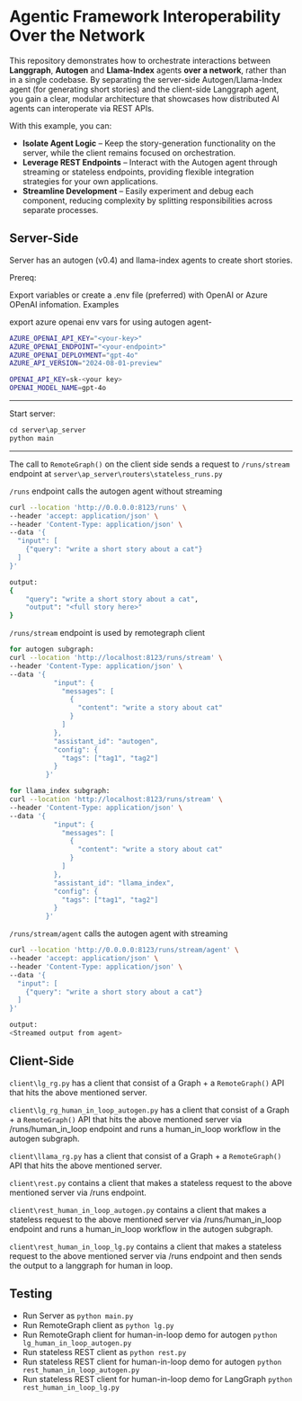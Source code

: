 # Agentic Framework Interoperability Over the Network

This repository demonstrates how to orchestrate interactions between **Langgraph**, **Autogen** and **Llama-Index** agents **over a network**, rather than in a single codebase. By separating the server-side Autogen/Llama-Index agent (for generating short stories) and the client-side Langgraph agent, you gain a clear, modular architecture that showcases how distributed AI agents can interoperate via REST APIs.

With this example, you can:

- **Isolate Agent Logic** – Keep the story-generation functionality on the server, while the client remains focused on orchestration.  
- **Leverage REST Endpoints** – Interact with the Autogen agent through streaming or stateless endpoints, providing flexible integration strategies for your own applications.  
- **Streamline Development** – Easily experiment and debug each component, reducing complexity by splitting responsibilities across separate processes.  

## Server-Side

Server has an autogen (v0.4) and llama-index agents to create short stories.

Prereq:<br/>

Export variables or create a .env file (preferred) with OpenAI or Azure OPenAI infomation. Examples

export azure openai env vars for using autogen agent-

```bash
AZURE_OPENAI_API_KEY="<your-key>"
AZURE_OPENAI_ENDPOINT="<your-endpoint>"
AZURE_OPENAI_DEPLOYMENT="gpt-4o"
AZURE_API_VERSION="2024-08-01-preview"
```

```bash
OPENAI_API_KEY=sk-<your key>
OPENAI_MODEL_NAME=gpt-4o
```

---

Start server:

```python
cd server\ap_server
python main
```
  
---

The call to `RemoteGraph()` on the client side sends a request to `/runs/stream` endpoint at `server\ap_server\routers\stateless_runs.py`

`/runs` endpoint calls the autogen agent without streaming

```bash
curl --location 'http://0.0.0.0:8123/runs' \
--header 'accept: application/json' \
--header 'Content-Type: application/json' \
--data '{
  "input": [
    {"query": "write a short story about a cat"}
  ]
}'

output:
{
    "query": "write a short story about a cat",
    "output": "<full story here>"
}

```

`/runs/stream` endpoint is used by remotegraph client

```bash
for autogen subgraph:
curl --location 'http://localhost:8123/runs/stream' \
--header 'Content-Type: application/json' \
--data '{
           "input": {
             "messages": [
               {
                 "content": "write a story about cat"
               }
             ]
           },
           "assistant_id": "autogen",
           "config": {
             "tags": ["tag1", "tag2"]
           }
         }'

for llama_index subgraph:
curl --location 'http://localhost:8123/runs/stream' \
--header 'Content-Type: application/json' \
--data '{
           "input": {
             "messages": [
               {
                 "content": "write a story about cat"
               }
             ]
           },
           "assistant_id": "llama_index",
           "config": {
             "tags": ["tag1", "tag2"]
           }
         }'
```

`/runs/stream/agent` calls the autogen agent with streaming

```bash
curl --location 'http://0.0.0.0:8123/runs/stream/agent' \
--header 'accept: application/json' \
--header 'Content-Type: application/json' \
--data '{
  "input": [
    {"query": "write a short story about a cat"}
  ]
}'

output:
<Streamed output from agent>

```

## Client-Side

`client\lg_rg.py` has a client that consist of a Graph + a `RemoteGraph()` API that hits the above mentioned server.

`client\lg_rg_human_in_loop_autogen.py` has a client that consist of a Graph + a `RemoteGraph()` API that hits the above mentioned server via /runs/human_in_loop endpoint and runs a human_in_loop workflow in the autogen subgraph.

`client\llama_rg.py` has a client that consist of a Graph + a `RemoteGraph()` API that hits the above mentioned server.

`client\rest.py` contains a client that makes a stateless request to the above mentioned server via /runs endpoint.

`client\rest_human_in_loop_autogen.py` contains a client that makes a stateless request to the above mentioned server via /runs/human_in_loop endpoint and runs a human_in_loop workflow in the autogen subgraph.

`client\rest_human_in_loop_lg.py` contains a client that makes a stateless request to the above mentioned server via /runs endpoint and then sends the output to a langgraph for human in loop.

## Testing

- Run Server as `python main.py`
- Run RemoteGraph client as `python lg.py`
- Run RemoteGraph client for human-in-loop demo for autogen `python lg_human_in_loop_autogen.py`
- Run stateless REST client as `python rest.py`
- Run stateless REST client for human-in-loop demo for autogen `python rest_human_in_loop_autogen.py`
- Run stateless REST client for human-in-loop demo for LangGraph `python rest_human_in_loop_lg.py`
